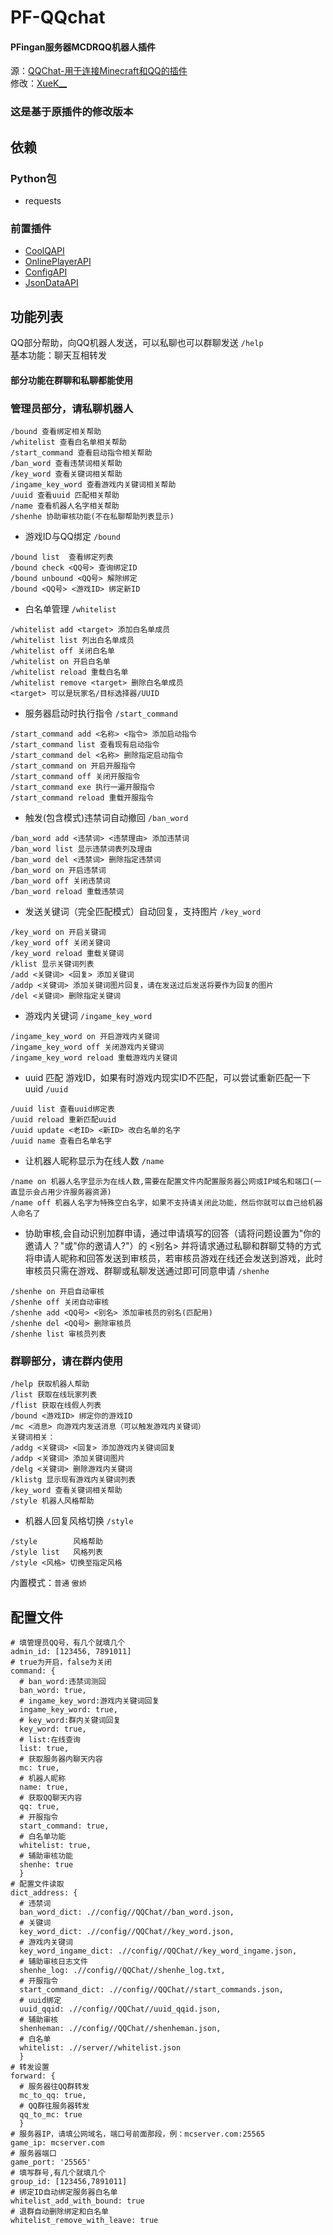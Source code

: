 # PF-QQchat
#### PFingan服务器MCDRQQ机器人插件  
源：[QQChat-用于连接Minecraft和QQ的插件](https://github.com/AnzhiZhang/MCDReforgedPlugins/tree/master/.archived/qq_chat)<br>
修改：[XueK__]( )
### 这是基于原插件的修改版本

## 依赖
### Python包
- requests
### 前置插件
- [CoolQAPI](https://github.com/AnzhiZhang/CoolQAPI)
- [OnlinePlayerAPI](https://github.com/AnzhiZhang/MCDReforgedPlugins/tree/master/.archived/OnlinePlayerAPI)
- [ConfigAPI](https://github.com/MCDReforged/ConfigAPI)
- [JsonDataAPI](https://github.com/AnzhiZhang/MCDReforgedPlugins/tree/master/.archived/JsonDataAPI)

## 功能列表
QQ部分帮助，向QQ机器人发送，可以私聊也可以群聊发送 `/help`
<br>基本功能：聊天互相转发
#### 部分功能在群聊和私聊都能使用
### 管理员部分，请私聊机器人
```
/bound 查看绑定相关帮助
/whitelist 查看白名单相关帮助
/start_command 查看启动指令相关帮助
/ban_word 查看违禁词相关帮助
/key_word 查看关键词相关帮助
/ingame_key_word 查看游戏内关键词相关帮助
/uuid 查看uuid 匹配相关帮助
/name 查看机器人名字相关帮助
/shenhe 协助审核功能(不在私聊帮助列表显示)
```
* 游戏ID与QQ绑定 `/bound`
```
/bound list  查看绑定列表
/bound check <QQ号> 查询绑定ID
/bound unbound <QQ号> 解除绑定
/bound <QQ号> <游戏ID> 绑定新ID
```
* 白名单管理 `/whitelist`
```
/whitelist add <target> 添加白名单成员
/whitelist list 列出白名单成员
/whitelist off 关闭白名单
/whitelist on 开启白名单
/whitelist reload 重载白名单
/whitelist remove <target> 删除白名单成员
<target> 可以是玩家名/目标选择器/UUID
```
* 服务器启动时执行指令 `/start_command`
```
/start_command add <名称> <指令> 添加启动指令
/start_command list 查看现有启动指令
/start_command del <名称> 删除指定启动指令
/start_command on 开启开服指令
/start_command off 关闭开服指令
/start_command exe 执行一遍开服指令
/start_command reload 重载开服指令
```
* 触发(包含模式)违禁词自动撤回 `/ban_word`
```
/ban_word add <违禁词> <违禁理由> 添加违禁词
/ban_word list 显示违禁词表列及理由
/ban_word del <违禁词> 删除指定违禁词
/ban_word on 开启违禁词
/ban_word off 关闭违禁词
/ban_word reload 重载违禁词
```
* 发送关键词（完全匹配模式）自动回复，支持图片 `/key_word`
```
/key_word on 开启关键词
/key_word off 关闭关键词
/key_word reload 重载关键词
/klist 显示关键词列表
/add <关键词> <回复> 添加关键词
/addp <关键词> 添加关键词图片回复，请在发送过后发送将要作为回复的图片
/del <关键词> 删除指定关键词
```
* 游戏内关键词 `/ingame_key_word`
```
/ingame_key_word on 开启游戏内关键词
/ingame_key_word off 关闭游戏内关键词
/ingame_key_word reload 重载游戏内关键词
```
* uuid 匹配 游戏ID，如果有时游戏内现实ID不匹配，可以尝试重新匹配一下uuid `/uuid`
```
/uuid list 查看uuid绑定表
/uuid reload 重新匹配uuid
/uuid update <老ID> <新ID> 改白名单的名字
/uuid name 查看白名单名字
```
* 让机器人昵称显示为在线人数 `/name`
```
/name on 机器人名字显示为在线人数,需要在配置文件内配置服务器公网或IP域名和端口(一直显示会占用少许服务器资源)
/name off 机器人名字为特殊空白名字，如果不支持请关闭此功能，然后你就可以自己给机器人命名了
```
* 协助审核,会自动识别加群申请，通过申请填写的回答（请将问题设置为"你的邀请人？"或"你的邀请人?"）的 <别名> 并将请求通过私聊和群聊艾特的方式将申请人昵称和回答发送到审核员，若审核员游戏在线还会发送到游戏，此时审核员只需在游戏、群聊或私聊发送通过即可同意申请 `/shenhe`
```
/shenhe on 开启自动审核
/shenhe off 关闭自动审核
/shenhe add <QQ号> <别名> 添加审核员的别名(匹配用)
/shenhe del <QQ号> 删除审核员
/shenhe list 审核员列表
```

### 群聊部分，请在群内使用
```
/help 获取机器人帮助
/list 获取在线玩家列表
/flist 获取在线假人列表
/bound <游戏ID> 绑定你的游戏ID
/mc <消息> 向游戏内发送消息（可以触发游戏内关键词）
关键词相关：
/addg <关键词> <回复> 添加游戏内关键词回复
/addp <关键词> 添加关键词图片
/delg <关键词> 删除游戏内关键词
/klistg 显示现有游戏内关键词列表
/key_word 查看关键词相关帮助
/style 机器人风格帮助
```
* 机器人回复风格切换 `/style`
```
/style        风格帮助
/style list   风格列表
/style <风格> 切换至指定风格
```
内置模式：`普通` `傲娇`

## 配置文件
```
# 填管理员QQ号，有几个就填几个
admin_id: [123456, 7891011]
# true为开启，false为关闭
command: {
  # ban_word:违禁词测回
  ban_word: true, 
  # ingame_key_word:游戏内关键词回复
  ingame_key_word: true, 
  # key_word:群内关键词回复
  key_word: true, 
  # list:在线查询
  list: true, 
  # 获取服务器内聊天内容
  mc: true, 
  # 机器人昵称
  name: true, 
  # 获取QQ聊天内容
  qq: true, 
  # 开服指令
  start_command: true, 
  # 白名单功能
  whitelist: true, 
  # 辅助审核功能
  shenhe: true
  }
# 配置文件读取
dict_address: {
  # 违禁词
  ban_word_dict: .//config//QQChat//ban_word.json, 
  # 关键词
  key_word_dict: .//config//QQChat//key_word.json, 
  # 游戏内关键词
  key_word_ingame_dict: .//config//QQChat//key_word_ingame.json, 
  # 辅助审核日志文件
  shenhe_log: .//config//QQChat//shenhe_log.txt, 
  # 开服指令
  start_command_dict: .//config//QQChat//start_commands.json, 
  # uuid绑定
  uuid_qqid: .//config//QQChat//uuid_qqid.json, 
  # 辅助审核
  shenheman: .//config//QQChat//shenheman.json, 
  # 白名单
  whitelist: .//server//whitelist.json
  }
# 转发设置
forward: {
  # 服务器往QQ群转发
  mc_to_qq: true,
  # QQ群往服务器转发 
  qq_to_mc: true
  }
# 服务器IP，请填公网域名，端口号前面那段，例：mcserver.com:25565
game_ip: mcserver.com
# 服务器端口
game_port: '25565'
# 填写群号,有几个就填几个
group_id: [123456,7891011]
# 绑定ID自动绑定服务器白名单
whitelist_add_with_bound: true
# 退群自动删除绑定和白名单
whitelist_remove_with_leave: true
```

